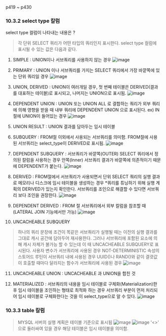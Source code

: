 p419 ~ p430

### 10.3.2 select type 칼럼
select type 컬럼이 나타내는 내용은 ? 
> 각 단위 SELECT 쿼리가 어떤 타입의 쿼리인지 표시한다.
> select type 컬럼에 표시될 수 있는 값은 다음과 같다.

1. SIMPLE : UNION이나 서브쿼리를 사용하지 않는 경우 
![image](https://user-images.githubusercontent.com/66782824/236598581-fa105c7c-9793-4b7c-a626-19e27356d532.png)

2. PRIMARY : UNION 이나 서브쿼리를 가지는 SELECT 쿼리에서 가장 바깥쪽에 있는 단위 쿼리일 경우
![image](https://user-images.githubusercontent.com/66782824/236598886-0b8158a7-ff3d-4f57-aa6c-be8d4742ddde.png)

3. UNION, DERIVED : UNION이 여러개일 경우, 첫 번째 테이블은 DERIVED(결과를 대표하는 테이블)로 표시되고, 나머지는 UNION으로 표시됨.
![image](https://user-images.githubusercontent.com/66782824/236599136-81f20a45-bb62-48d9-b050-65c5a0287787.png)

4. DEPENDENT UNION : UNION 또는 UNION ALL 로 결합하는 쿼리가 외부 쿼리에 의해 영향을 받을 때 내부 쿼리에 DEPENDENT UNION 으로 표시된다.
   ex) IN 절에 UNION이 들어있는 경우
![image](https://user-images.githubusercontent.com/66782824/236599805-c470209b-b5f0-4921-bcbb-29b7c10e4afa.png)

5. UNION RESULT : UNION 결과를 담아두는 임시 테이블

6. SUBQUERY : FROM절 이외에서 사용되는 서브쿼리를 의미함. FROM절에 사용된 서브쿼리는 select_type이 DERIVED로 표시됨.
![image](https://user-images.githubusercontent.com/66782824/236599940-67c83200-af63-4468-88d8-b21c70fd24d7.png)

7. DEPENDENT SUBQUERY : 서브쿼리가 바깥쪽(OUTER) SELECT 쿼리에서 정의된 칼럼을 사용하는 경우 안쪽(Inner) 서브쿼리 결과가 바깥쪽에 의존적이기 때문에 DEPENDENT가 붙는다.
![image](https://user-images.githubusercontent.com/66782824/236600143-e3fabe89-35f4-4cc7-918b-1010c10046a0.png)

8. DERIVED : FROM절에서 서브쿼리가 사용되면서 단위 SELECT 쿼리의 실행 결과로 메모리나 디스크에 임시 테이블을 생성하는 경우
 *쿼리를 튜닝하기 위해 실행 계획의 DERIVED가 있는지 확인한다. 서브쿼리를 조인으로 해결할 수 있다면 서브쿼리 보다 조인을 권장한다.
 ![image](https://user-images.githubusercontent.com/66782824/236600898-bab8b06a-02c0-4461-895d-8c0a8bc2154c.png)
 
9. DEPENDENT DERIVED : FROM 절 서브쿼리에서 외부 칼럼을 참조할 때 (LATERAL JOIN 기능에서만 가능)
![image](https://user-images.githubusercontent.com/66782824/236600839-58d71130-03b5-46dc-bb21-13d0200137b8.png)

10. UNCACHEABLE SUBQUERY
>하나의 쿼리 문장에 조건이 똑같은 서브쿼리가 실행될 때는 이전의 실행 결과를 그대로 캐시 공간에 담아두어 재사용한다.
>그러나 서브쿼리에 포함된 요소에 의해 캐시 자체가 불가능 할 수 있는데 이 때 UNCACHEABLE SUBQUERY로 표시된다.
>사용자 변수가 서브쿼리에 사용된 경우
>NOT-DETERMINISTIC 속성의 스토어드 루틴이 서브쿼리 내에 사용된 경우
>UUID()나 RAND()와 같이 결괏값이 호출할 때마다 달라지는 함수가 서브쿼리에 사용된 경우
![image](https://user-images.githubusercontent.com/66782824/236601008-bcec4e93-ee33-4762-bcb4-01c7e5cbccb2.png)

11. UNCACHEABLE UNION : UNCACHEABLE 과 UNION을 합친 것

12. MATERIALIZED : 서브쿼리의 내용을 임시 테이블로 구체화(Materialization)한 후 임시 테이블을 조인하는 형태로 최적화 하는 경우
서브쿼리 부분이 먼저 처리되어 임시 테이블로 구체화한다는 것을 이 select_type으로 알 수 있다.
![image](https://user-images.githubusercontent.com/66782824/236601163-7c52eb62-b9d8-4151-90e2-9969affa2d87.png)


### 10.3.3 table 칼럼
> MYSQL 서버의 실행 계획은 테이블 기준으로 표시됨
>![image](https://user-images.githubusercontent.com/66782824/236601272-3e366ce0-75e0-40ee-b6d8-be2dababed60.png)
>![image](https://user-images.githubusercontent.com/66782824/236601305-40cb483a-7d52-4ad8-a6dc-d6b76cbda022.png)
> '<>' 으로 둘러싸여 있을 경우 해당 테이블은 임시 테이블을 의미함.

